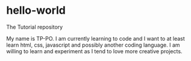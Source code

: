 # hello-world
The Tutorial repository

My name is TP-PO. I am currently learning to code and I want to at least learn html, css, javascript and possibly another coding language. I am willing to learn and experiment as I tend to love more creative projects.
